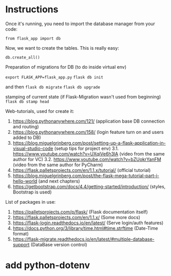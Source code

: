 # Instructions

Once it's running, you need to import the database manager from your code:

```from flask_app import db```

Now, we want to create the tables. This is really easy:

```db.create_all()```

Preparation of migrations for DB (to do inside virtual env)

```export FLASK_APP=flask_app.py```
```flask db init```

and then
```flask db migrate```
```flask db upgrade```

stamping of current state (if Flask-Migration wasn't used from beginning)
```flask db stamp head```

Web-tutorials, used for create it:

1. https://blog.pythonanywhere.com/121/ (application base DB connection and routing)
2. https://blog.pythonanywhere.com/158/ (login feature turn on and users added to DB)
3. https://blog.miguelgrinberg.com/post/setting-up-a-flask-application-in-visual-studio-code (setup tips for project env)
3.1. https://www.youtube.com/watch?v=UXqiVe6h3lA (video from the same author for VC)
3.2. https://www.youtube.com/watch?v=bZUokrYanFM (video from the same author for PyCharm)
4. https://flask.palletsprojects.com/en/1.1.x/tutorial/ (official tutorial)
5. https://blog.miguelgrinberg.com/post/the-flask-mega-tutorial-part-i-hello-world (and next chapters)
6. https://getbootstrap.com/docs/4.4/getting-started/introduction/ (styles, Bootstrap is used)

List of packages in use:

1. https://palletsprojects.com/p/flask/ (Flask documentation itself)
2. https://flask.palletsprojects.com/en/1.1.x/ (Some more docs)
3. https://flask-login.readthedocs.io/en/latest/ (Serve login/auth features)
4. https://docs.python.org/3/library/time.html#time.strftime (Date-Time format)
5. https://flask-migrate.readthedocs.io/en/latest/#multiple-database-support (DataBase version control)

# add python-dotenv